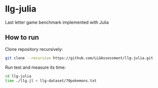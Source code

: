 # llg-julia
Last letter game benchmark implemented with Julia

## How to run
Clone repository recursively:

```bash
git clone --recursive https://github.com/LLGAssessment/llg-julia.git
```

Run test and measure its time:

```bash
cd llg-julia
time ./llg.jl < llg-dataset/70pokemons.txt
```
